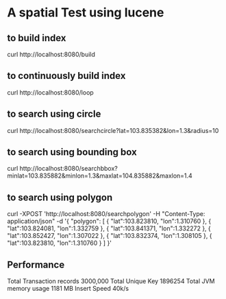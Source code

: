 # A spatial Test using lucene
## to build index

curl http://localhost:8080/build

## to continuously build index

curl http://localhost:8080/loop

## to search using circle

curl http://localhost:8080/searchcircle?lat=103.835382&lon=1.3&radius=10

## to search using bounding box

curl http://localhost:8080/searchbbox?minlat=103.835882&minlon=1.3&maxlat=104.835882&maxlon=1.4

## to search using polygon

curl -XPOST 'http://localhost:8080/searchpolygon'  -H "Content-Type: application/json" -d '{
    "polygon":
        [
            {
                "lat":103.823810,
                "lon":1.310760
            },
            {
                "lat":103.824081,
                "lon":1.332759
            },
            {
                "lat":103.841371,
                "lon":1.332272
            },
            {
                "lat":103.852427,
                "lon":1.307022
            },
            {
                "lat":103.832374,
                "lon":1.308105
            },
            {
                "lat":103.823810,
                "lon":1.310760
            }
        ]
}'

## Performance

Total Transaction records	3000,000
Total Unique Key	1896254
Total JVM memory usage	1181 MB
Insert Speed	40k/s
